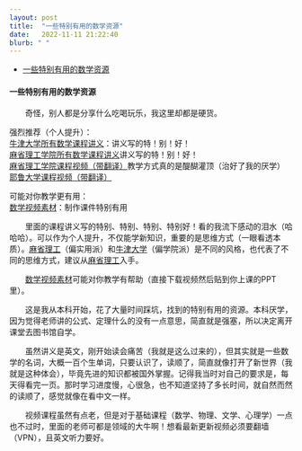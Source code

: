 ```yaml
---
layout: post
title:  "一些特别有用的数学资源"
date:   2022-11-11 21:22:40
blurb: " "
---  
```


- [一些特别有用的数学资源](#一些特别有用的数学资源)

#### 一些特别有用的数学资源  

&emsp;&emsp;奇怪，别人都是分享什么吃喝玩乐，我这里却都是硬货。  

强烈推荐（个人提升）：  
[牛津大学所有数学课程讲义](https://courses.maths.ox.ac.uk/)：讲义写的特！别！好！  
[麻省理工学院所有数学课程讲义](https://ocw.mit.edu/search/?d=Mathematics&q=math)讲义写的特！别！好！  
[麻省理工学院课程视频（带翻译）](https://open.163.com/special/School/mit.html)教学方式真的是醍醐灌顶（治好了我的厌学）  
[耶鲁大学课程视频（带翻译）](https://open.163.com/special/School/yale.html)  

可能对你教学更有用：  
[数学视频素材](https://search.bilibili.com/all?vt=27715117&keyword=3blue1brown&from_source=video_tag)：制作课件特别有用  

&emsp;&emsp;里面的课程讲义写的特别、特别、特别、特别好！看的我流下感动的泪水（哈哈哈）。可以作为个人提升，不仅能学新知识，重要的是思维方式（一眼看透本质）。[麻省理工](https://ocw.mit.edu/search/?d=Mathematics&q=math)（偏实用派）和[牛津大学](https://courses.maths.ox.ac.uk/)（偏学院派）是不同的风格，也代表了不同的思维方式，建议从[麻省理工](https://ocw.mit.edu/search/?d=Mathematics&q=math)入手。  

&emsp;&emsp;[数学视频素材](https://search.bilibili.com/all?vt=27715117&keyword=3blue1brown&from_source=video_tag)可能对你教学有帮助（直接下载视频然后贴到你上课的PPT里）。  

&emsp;&emsp;这是我从本科开始，花了大量时间踩坑，找到的特别有用的资源。本科厌学，因为觉得老师讲的公式、定理什么的没有一点意思，简直就是强塞，所以决定离开课堂去图书馆自学。  

&emsp;&emsp;虽然讲义是英文，刚开始读会痛苦（我就是这么过来的），但其实就是一些数学的名词，大概一百个生单词，只要认识了，读顺了，简直就像打开了新世界（我就是这种体会），毕竟先进的知识都被国外掌握。记得我当时对自己的要求是，每天得看完一页。那时学习进度慢，心很急，也不知道坚持了多长时间，就自然而然的读顺了，感觉就像在看中文一样。  

&emsp;&emsp;视频课程虽然有点老，但是对于基础课程（数学、物理、文学、心理学）一点也不过时，里面的老师可都是领域的大牛啊！想看最新更新视频必须要翻墙（VPN），且英文听力要好。  